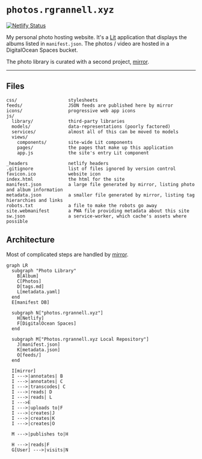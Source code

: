 
# `photos.rgrannell.xyz`

[![Netlify Status](https://api.netlify.com/api/v1/badges/a1a5cde2-e35a-4d64-a01b-6076687edb7a/deploy-status)](https://app.netlify.com/sites/inquisitive-biscuit-b7e81a/deploys)

My personal photo hosting website. It's a [Lit](https://lit.dev/) application that displays the albums listed in `manifest.json`. The photos / video are hosted in a DigitalOcean Spaces bucket.

The photo library is curated with a second project, [mirror](https://github.com/rgrannell1/mirror).


---

## Files

```
css/                   stylesheets
feeds/                 JSON feeds are published here by mirror
icons/                 progressive web app icons
js/
  library/             third-party libraries
  models/              data-representations (poorly factored)
  services/            almost all of this can be moved to models
  views/
    components/        site-wide Lit components
    pages/             the pages that make up this application
    app.js             the site's entry Lit component

_headers               netlify headers
.gitignore             list of files ignored by version control
favicon.ico            website icon
index.html             the html for the site
manifest.json          a large file generated by mirror, listing photo and album information
metadata.json          a smaller file generated by mirror, listing tag hierarchies and links
robots.txt             a file to make the robots go away
site.webmanifest       a PWA file providing metadata about this site
sw.json                a service-worker, which cache's assets where possible
```

## Architecture

Most of complicated steps are handled by [mirror](https://github.com/rgrannell1/mirror).

```mermaid
graph LR
  subgraph "Photo Library"
    B[Album]
    C[Photos]
    D[tags.md]
    L[metadata.yaml]
  end
  E[manifest DB]

  subgraph N["photos.rgrannell.xyz"]
    H[Netlify]
    F[DigitalOcean Spaces]
  end

  subgraph M["Photos.rgrannell.xyz Local Repository"]
    J[manifest.json]
    K[metadata.json]
    O[feeds/]
  end

  I[mirror]
  I --->|annotates| B
  I --->|annotates| C
  I --->|transcodes| C
  I --->|reads| D
  I --->|reads| L
  I --->E
  I --->|uploads to|F
  I --->|creates|J
  I --->|creates|K
  I --->|creates|O

  M --->|publishes to|H

  H --->|reads|F
  G[User] --->|visits|N
```
